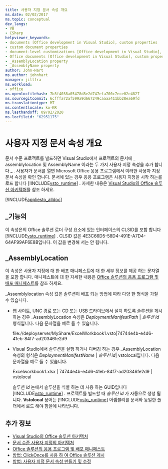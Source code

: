 ```yaml
---
title: 사용자 지정 문서 속성 개요
ms.date: 02/02/2017
ms.topic: conceptual
dev_langs:
- VB
- CSharp
helpviewer_keywords:
- documents [Office development in Visual Studio], custom properties
- custom document properties
- document-level customizations [Office development in Visual Studio], custom properties
- Office documents [Office development in Visual Studio], custom properties
- _AssemblyLocation property
- _AssemblyName property
author: John-Hart
ms.author: johnhart
manager: jillfra
ms.workload:
- office
ms.openlocfilehash: 7b3f4038a05478d8e2d747efa700c7ece02e4827
ms.sourcegitcommit: 6cfffa72af599a9d667249caaaa411bb28ea69fd
ms.translationtype: MT
ms.contentlocale: ko-KR
ms.lasthandoff: 09/02/2020
ms.locfileid: "62951175"
---
```

# <a name="custom-document-properties-overview"></a>사용자 지정 문서 속성 개요

문서 수준 프로젝트를 빌드하면 Visual Studio에서 프로젝트의 문서에 \_ assemblylocation 및 AssemblyName 이라는 두 가지 사용자 지정 속성을 추가 합니다 \_ . 사용자가 문서를 열면 Microsoft Office 응용 프로그램에서 이러한 사용자 지정 문서 속성을 확인 합니다. 문서에 있는 경우 응용 프로그램은 사용자 지정을 시작 하는를 로드 합니다 [!INCLUDE[vsto_runtime](../vsto/includes/vsto-runtime-md.md)] . 자세한 내용은 [Visual Studio의 Office 솔루션 아키텍처](../vsto/architecture-of-office-solutions-in-visual-studio.md)를 참조 하세요.

 [!INCLUDE[appliesto_alldoc](../vsto/includes/appliesto-alldoc-md.md)]

## <a name="_assemblyname"></a>\_기능의

이 속성은의 Office 솔루션 로더 구성 요소에 있는 인터페이스의 CLSID를 포함 합니다 [!INCLUDE[vsto_runtime](../vsto/includes/vsto-runtime-md.md)] . CLSID 값은 4E3C66D5-58D4-491E-A7D4-64AF99AF6E8B입니다. 이 값을 변경해 서는 안 됩니다.

## <a name="_assemblylocation"></a>\_AssemblyLocation

이 속성은 사용자 지정에 대 한 배포 매니페스트에 대 한 세부 정보를 제공 하는 문자열을 포함 합니다. 매니페스트에 대 한 자세한 내용은 [Office 솔루션의 응용 프로그램 및 배포 매니페스트](../vsto/application-and-deployment-manifests-in-office-solutions.md)를 참조 하세요.

 \_Assemblylocation 속성 값은 솔루션이 배포 되는 방법에 따라 다양 한 형식을 가질 수 있습니다.

- 웹 사이트, UNC 경로 또는 CD 또는 USB 드라이브에서 설치 하도록 솔루션을 게시 하는 경우 _AssemblyLocation 속성은 *DeploymentManifestPath* | *솔루션 id*형식입니다. 다음 문자열을 예로 들 수 있습니다.

     file://deployserver/MyShare/ExcelWorkbook1.vsto|74744e4b-e4d6-41eb-84f7-ad20346fe2d9

- Visual Studio에서 솔루션을 실행 하거나 디버깅 하는 경우 _AssemblyLocation 속성의 형식은 *DeploymentManifestName* | *솔루션 id*| vstolocal입니다. 다음 문자열을 예로 들 수 있습니다.

     Excelworkbook1.xlsx | 74744e4b-e4d6-41eb-84f7-ad20346fe2d9 | vstolocal

  솔루션 *id* 는에서 솔루션을 식별 하는 데 사용 하는 GUID입니다 [!INCLUDE[vsto_runtime](../vsto/includes/vsto-runtime-md.md)] . 프로젝트를 빌드할 때 *솔루션 id* 가 자동으로 생성 됩니다. **Vstolocal** 용어는 [!INCLUDE[vsto_runtime](../vsto/includes/vsto-runtime-md.md)] 어셈블리를 문서와 동일한 폴더에서 로드 해야 함을에 나타냅니다.

## <a name="see-also"></a>추가 정보

- [Visual Studio의 Office 솔루션 아키텍처](../vsto/architecture-of-office-solutions-in-visual-studio.md)
- [문서 수준 사용자 지정의 아키텍처](../vsto/architecture-of-document-level-customizations.md)
- [Office 솔루션의 응용 프로그램 및 배포 매니페스트](../vsto/application-and-deployment-manifests-in-office-solutions.md)
- [방법: ClickOnce를 사용 하 여 Office 솔루션 게시](https://msdn.microsoft.com/2b6c247e-bc04-4ce4-bb64-c4e79bb3d5b8)
- [방법: 사용자 지정 문서 속성 만들기 및 수정](../vsto/how-to-create-and-modify-custom-document-properties.md)
